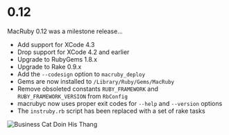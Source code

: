 # 0.12

MacRuby 0.12 was a milestone release...

 * Add support for XCode 4.3
 * Drop support for XCode 4.2 and earlier
 * Upgrade to RubyGems 1.8.x
 * Upgrade to Rake 0.9.x
 * Add the `--codesign` option to `macruby_deploy`
 * Gems are now installed to `/Library/Ruby/Gems/MacRuby`
 * Remove obsoleted constants `RUBY_FRAMEWORK` and `RUBY_FRAMEWORK_VERSION` from `RbConfig`
 * macrubyc now uses proper exit codes for `--help` and `--version` options
 * The `instruby.rb` script has been replaced with a set of rake tasks

![Business Cat Doin His Thang](http://i.imgur.com/2KmJW.jpg)
